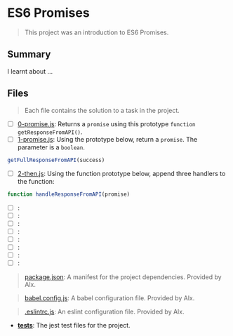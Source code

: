 # ES6 Promises

> This project was an introduction to ES6 Promises.

## Summary

I learnt about ...

## Files

> Each file contains the solution to a task in the project.

- [ ] [0-promise.js](https://github.com/Ebube-Ochemba/alx-backend-javascript/blob/main/0x01-ES6_promise/0-promise.js): Returns a `promise` using this prototype `function getResponseFromAPI()`.
- [ ] [1-promise.js](https://github.com/Ebube-Ochemba/alx-backend-javascript/blob/main/0x01-ES6_promise/1-promise.js): Using the prototype below, return a `promise`. The parameter is a `boolean`.
```js
getFullResponseFromAPI(success)
```
- [ ] [2-then.js](https://github.com/Ebube-Ochemba/alx-backend-javascript/blob/main/0x01-ES6_promise/2-then.js): Using the function prototype below, append three handlers to the function:
```js
function handleResponseFromAPI(promise)
```
- [ ] [](https://github.com/Ebube-Ochemba/alx-backend-javascript/blob/main/0x01-ES6_promise/):
- [ ] [](https://github.com/Ebube-Ochemba/alx-backend-javascript/blob/main/0x01-ES6_promise/):
- [ ] [](https://github.com/Ebube-Ochemba/alx-backend-javascript/blob/main/0x01-ES6_promise/):
- [ ] [](https://github.com/Ebube-Ochemba/alx-backend-javascript/blob/main/0x01-ES6_promise/):
- [ ] [](https://github.com/Ebube-Ochemba/alx-backend-javascript/blob/main/0x01-ES6_promise/):
- [ ] [](https://github.com/Ebube-Ochemba/alx-backend-javascript/blob/main/0x01-ES6_promise/):
- [ ] [](https://github.com/Ebube-Ochemba/alx-backend-javascript/blob/main/0x01-ES6_promise/):
- [ ] [](https://github.com/Ebube-Ochemba/alx-backend-javascript/blob/main/0x01-ES6_promise/):

> [package.json](./package.json): A manifest for the project dependencies. Provided by Alx.

> [babel.config.js](./babel.config.js): A babel configuration file. Provided by Alx.

> [.eslintrc.js](./.eslintrc.js): An eslint configuration file. Provided by Alx.

- [__tests__](./__tests__): The jest test files for the project.
